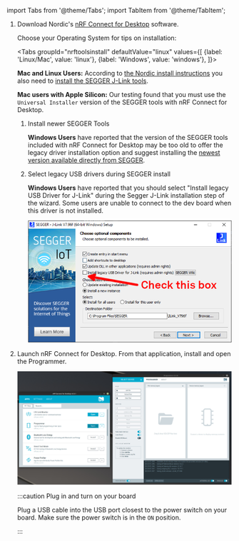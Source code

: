 import Tabs from '@theme/Tabs';
import TabItem from '@theme/TabItem';

1. Download Nordic's [nRF Connect for
   Desktop](https://www.nordicsemi.com/Products/Development-tools/nRF-Connect-for-desktop)
   software.

   Choose your Operating System for tips on installation:

    <Tabs
    groupId="nrftoolsinstall"
    defaultValue="linux"
    values={[
    {label: 'Linux/Mac', value: 'linux'},
    {label: 'Windows', value: 'windows'},
    ]}>

    <TabItem value="linux">

    **Mac and Linux Users:** According to [the Nordic install
    instructions](https://infocenter.nordicsemi.com/index.jsp?topic=/struct_nrftools/struct/nrftools_nrfconnect.html)
    you also need to [install the SEGGER J-Link
    tools](https://www.segger.com/downloads/jlink/#J-LinkSoftwareAndDocumentationPack).

    **Mac users with Apple Silicon:** Our testing found that you must use the
    `Universal Installer` version of the SEGGER tools with nRF Connect for Desktop.

    </TabItem>
    <TabItem value="windows">

    1. Install newer SEGGER Tools

        **Windows Users** have reported that the version of the SEGGER tools
        included with nRF Connect for Desktop may be too old to offer the legacy
        driver installation option and suggest installing the [newest version
        available directly from
        SEGGER](https://www.segger.com/downloads/jlink/#J-LinkSoftwareAndDocumentationPack).

    2. Select legacy USB drivers during SEGGER install

        **Windows Users** have reported that you should select "Install legacy
        USB Driver for J-Link" during the Segger J-Link installation step of the
        wizard. Some users are unable to connect to the dev board when this
        driver is not installed.

        ![Segger install wizard options](./assets/install_nrf_segger_windows.png)
    </TabItem>
    </Tabs>

2. Launch nRF Connect for Desktop. From that application, install and open the
   Programmer.

   ![Nordic nRF Connect for Desktop launch the Programmer](../assets/nrf-connect-desktop-programmer-launch.jpg)

   :::caution Plug in and turn on your board

   Plug a USB cable into the USB port closest to the power switch on your board.
   Make sure the power switch is in the `ON` position.

   :::
